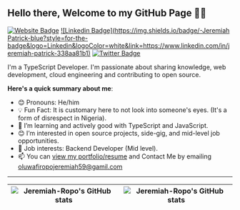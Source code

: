 ## Hello there, Welcome to my GitHub Page 👋🏾

[![Website Badge](https://img.shields.io/badge/-myportfolio-000000?style=for-the-badge&logo=Google-Chrome&logoColor=green&link=https://jeremiah-portfolio.netlify.app)](https://jeremiah-portfolio.netlify.app) [![Linkedin Badge](https://img.shields.io/badge/-Jeremiah Patrick-blue?style=for-the-badge&logo=Linkedin&logoColor=white&link=https://www.linkedin.com/in/jeremiah-patrick-338aa81b1)](https://www.linkedin.com/in/jeremiah-patrick-338aa81b1) [![Twitter Badge](https://img.shields.io/badge/-@Jerry0x8d7-blue?style=for-the-badge&logo=twitter&logoColor=white&link=https://twitter.com/Jerry0x8d7)](https://twitter.com/Jerry0x8d7)

I'm a TypeScript Developer. I'm passionate about sharing knowledge, web development, cloud engineering and contributing to open source. 

**Here's a quick summary about me**:

- 😊 Pronouns: He/him
- 💡 Fun Fact: It is customary here to not look into someone's eyes. (It's a form of disrespect in Nigeria).
- 🌱 I’m learning and actively good with TypeScript and JavaScript.
- 😊 I’m interested in open source projects, side-gig, and mid-level job opportunities.
- 💼 Job interests: Backend Developer (Mid level).
- 📫 You can [view my portfolio/resume](https://jeremiah-portfolio.netlify.app/resume) and Contact Me by emailing oluwafiropojeremiah59@gamil.com

---


| <img align="center" src="https://github-readme-stats.vercel.app/api?username=Jeremiah-Ropo&show_icons=true&include_all_commits=true&hide_border=true" alt="Jeremiah-Ropo's GitHub stats" /> | <img align="center" src="https://github-readme-stats.vercel.app/api/top-langs/?username=Jeremiah-Ropo&langs_count=8&layout=compact&hide_border=true" alt="Jeremiah-Ropo's GitHub stats" /> |
| ------------- | ------------- |


